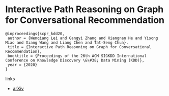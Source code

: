 # Interactive Path Reasoning on Graph for Conversational Recommendation

```
@inproceedings{scpr_kdd20,
 author = {Wenqiang Lei and Gangyi Zhang and Xiangnan He and Yisong Miao and Xiang Wang and Liang Chen and Tat-Seng Chua},
 title = {Interactive Path Reasoning on Graph for Conversational Recommendation},
 booktitle = {Proceedings of the 26th ACM SIGKDD International Conference on Knowledge Discovery \&\#38; Data Mining (KDD)},
 year = {2020}
}
```

links
- [arXiv](https://arxiv.org/abs/2007.00194)
